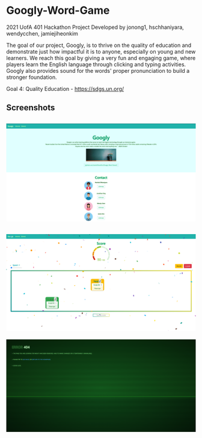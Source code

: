 # Googly-Word-Game

2021 UofA 401 Hackathon Project Developed by jonong1, hschhaniyara, wendycchen, jamiejiheonkim

The goal of our project, Googly, is to thrive on the quality of education and demonstrate just how impactful it is to anyone, especially on young and new learners. We reach this goal by giving a very fun and engaging game, where players learn the English language through clicking and typing activities. Googly also provides sound for the words' proper pronunciation to build a stronger foundation.

Goal 4: Quality Education - https://sdgs.un.org/ 

## Screenshots
![home](https://github.com/JamieJiHeonKim/Googly-Word-Game/blob/master/googly/src/home.jpg?raw=true)
---
![game50](https://github.com/JamieJiHeonKim/Googly-Word-Game/blob/master/googly/src/game50.jpg?raw=true)
---
![404](https://github.com/JamieJiHeonKim/Googly-Word-Game/blob/master/googly/src/404.jpg?raw=true)
